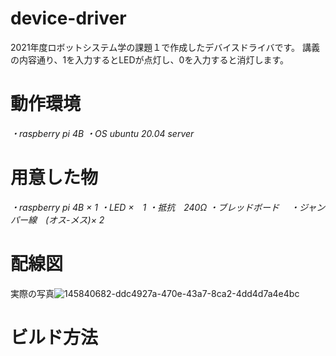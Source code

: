 # device-driver
2021年度ロボットシステム学の課題１で作成したデバイスドライバです。
講義の内容通り、1を入力するとLEDが点灯し、0を入力すると消灯します。

# 動作環境
*・raspberry pi 4B*
*・OS ubuntu 20.04 server*

# 用意した物
*・raspberry pi 4B × 1
・LED ×　1
・抵抗　240Ω
・ブレッドボード　
・ジャンパー線　(オス-メス)× 2*

# 配線図
実際の写真![145840682-ddc4927a-470e-43a7-8ca2-4dd4d7a4e4bc](https://user-images.githubusercontent.com/93331260/145842041-31ddea61-1b9a-4a9e-b127-173d34ed0b43.jpg)

# ビルド方法
